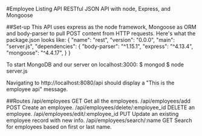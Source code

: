 #Employee Listing API
RESTful JSON API with node, Express, and Mongoose

##Set-up
This API uses express as the node framework, Mongoose as ORM and body-parser to pull POST content from HTTP requests. Here's what the package.json looks like: 
{
  "name": "rest",
  "version": "0.0.0",
  "main": "server.js",
  "dependencies": {
    "body-parser": "^1.15.1",
    "express": "^4.13.4",
    "mongoose": "^4.4.17",
  }
}

To start MongoDB and our server on localhost:3000:
$ mongod
$ node server.js 

Navigating to http://localhost:8080/api should display a "This is the employee api" message.

##Routes
/api/employees                      GET	Get all the employees.
/api/employees/add	                POST	Create an employee.
/api/employees/delete/:employee_id	DELETE an employee.
/api/employees/edit/:employee_id  	PUT	Update an existing employee record with new info.
/api/employees/search/:name	        GET	Search for employees based on first or last name.


